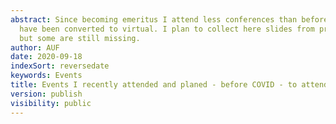 ```yaml
---
abstract: Since becoming emeritus I attend less conferences than before and some events
  have been converted to virtual. I plan to collect here slides from presentations,
  but some are still missing.
author: AUF
date: 2020-09-18
indexSort: reversedate
keywords: Events
title: Events I recently attended and planed - before COVID - to attend
version: publish
visibility: public
---
```

